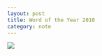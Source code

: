 ```yaml
---
layout: post
title: Word of the Year 2010
category: note
---
```


<img src="{{ site.file }}/woty-2010.svg">  
